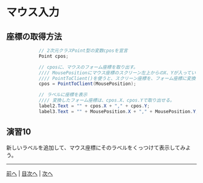 # マウス入力

## 座標の取得方法
```cs
            // 2次元クラスPoint型の変数cposを宣言
            Point cpos;

            // cposに、マウスのフォーム座標を取り出す。
            //// MousePositionにマウス座標のスクリーン左上からのX、Yが入っている。
            //// PointToClient()を使うと、スクリーン座標を、フォーム座標に変換できる。
            cpos = PointToClient(MousePosition);

            // ラベルに座標を表示
            //// 変換したフォーム座標は、cpos.X、cpos.Yで取り出せる。            
            label2.Text = "" + cpos.X + "," + cpos.Y;
            label3.Text = "" + MousePosition.X + "," + MousePosition.Y;
```

## 演習10
新しいラベルを追加して、マウス座標にそのラベルをくっつけて表示してみよう。

---

[前へ](09.md) | [目次へ](README.md#%E7%9B%AE%E6%AC%A1) | [次へ](11.md)
